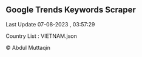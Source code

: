 

## Google Trends Keywords Scraper 
 
Last Update 07-08-2023 , 03:57:29

Country List :
VIETNAM.json



© Abdul Muttaqin 
